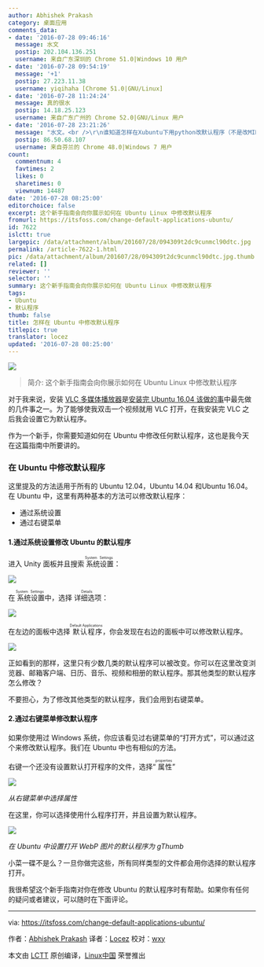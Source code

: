 ```yaml
---
author: Abhishek Prakash
category: 桌面应用
comments_data:
- date: '2016-07-28 09:46:16'
  message: 水文
  postip: 202.104.136.251
  username: 来自广东深圳的 Chrome 51.0|Windows 10 用户
- date: '2016-07-28 09:54:19'
  message: '+1'
  postip: 27.223.11.38
  username: yiqihaha [Chrome 51.0|GNU/Linux]
- date: '2016-07-28 11:24:24'
  message: 真的很水
  postip: 14.18.25.123
  username: 来自广东广州的 Chrome 52.0|GNU/Linux 用户
- date: '2016-07-28 23:21:26'
  message: "水文。<br />\r\n谁知道怎样在Xubuntu下用python改默认程序（不是改MIME Type，是改默认的文件管理器等等）？"
  postip: 86.50.68.107
  username: 来自芬兰的 Chrome 48.0|Windows 7 用户
count:
  commentnum: 4
  favtimes: 2
  likes: 0
  sharetimes: 0
  viewnum: 14487
date: '2016-07-28 08:25:00'
editorchoice: false
excerpt: 这个新手指南会向你展示如何在 Ubuntu Linux 中修改默认程序
fromurl: https://itsfoss.com/change-default-applications-ubuntu/
id: 7622
islctt: true
largepic: /data/attachment/album/201607/28/094309t2dc9cunmcl90dtc.jpg
permalink: /article-7622-1.html
pic: /data/attachment/album/201607/28/094309t2dc9cunmcl90dtc.jpg.thumb.jpg
related: []
reviewer: ''
selector: ''
summary: 这个新手指南会向你展示如何在 Ubuntu Linux 中修改默认程序
tags:
- Ubuntu
- 默认程序
thumb: false
title: 怎样在 Ubuntu 中修改默认程序
titlepic: true
translator: locez
updated: '2016-07-28 08:25:00'
---
```


![](/data/attachment/album/201607/28/094309t2dc9cunmcl90dtc.jpg)



> 
> 简介: 这个新手指南会向你展示如何在 Ubuntu Linux 中修改默认程序
> 
> 
> 


对于我来说，安装 [VLC 多媒体播放器](http://www.videolan.org/vlc/index.html)是[安装完 Ubuntu 16.04 该做的事](/article-7453-1.html)中最先做的几件事之一。为了能够使我双击一个视频就用 VLC 打开，在我安装完 VLC 之后我会设置它为默认程序。


作为一个新手，你需要知道如何在 Ubuntu 中修改任何默认程序，这也是我今天在这篇指南中所要讲的。


### 在 Ubuntu 中修改默认程序


这里提及的方法适用于所有的 Ubuntu 12.04，Ubuntu 14.04 和Ubuntu 16.04。在 Ubuntu 中，这里有两种基本的方法可以修改默认程序：


* 通过系统设置
* 通过右键菜单


#### 1.通过系统设置修改 Ubuntu 的默认程序


进入 Unity 面板并且搜索<ruby> 系统设置 <rp>  （ </rp> <rt>  System Settings </rt> <rp>  ） </rp></ruby>：


![](/data/attachment/album/201607/28/094340on9sbt9rvm58f1n9.jpeg)


在<ruby> 系统设置 <rp>  （ </rp> <rt>  System Settings </rt> <rp>  ） </rp></ruby>中，选择<ruby> 详细选项 <rp>  （ </rp> <rt>  Details </rt> <rp>  ） </rp></ruby>：


![](/data/attachment/album/201607/28/094406faeqxjxbgqljewq2.jpeg)


在左边的面板中选择<ruby> 默认程序 <rp>  （ </rp> <rt>  Default Applications </rt> <rp>  ） </rp></ruby>，你会发现在右边的面板中可以修改默认程序。


![](/data/attachment/album/201607/28/094429eva3pxpwe27npzdd.jpeg)


正如看到的那样，这里只有少数几类的默认程序可以被改变。你可以在这里改变浏览器、邮箱客户端、日历、音乐、视频和相册的默认程序。那其他类型的默认程序怎么修改？


不要担心，为了修改其他类型的默认程序，我们会用到右键菜单。


#### 2.通过右键菜单修改默认程序


如果你使用过 Windows 系统，你应该看见过右键菜单的“打开方式”，可以通过这个来修改默认程序。我们在 Ubuntu 中也有相似的方法。


右键一个还没有设置默认打开程序的文件，选择“<ruby> 属性 <rp>  （ </rp> <rt>  properties </rt> <rp>  ） </rp></ruby>”


![](/data/attachment/album/201607/28/094451le8sh2hxz8xi5b8e.png)


*从右键菜单中选择属性*


在这里，你可以选择使用什么程序打开，并且设置为默认程序。


![](/data/attachment/album/201607/28/094512bpv8h58c4i13zipy.png)


*在 Ubuntu 中设置打开 WebP 图片的默认程序为 gThumb*


小菜一碟不是么？一旦你做完这些，所有同样类型的文件都会用你选择的默认程序打开。


我很希望这个新手指南对你在修改 Ubuntu 的默认程序时有帮助。如果你有任何的疑问或者建议，可以随时在下面评论。




---


via: <https://itsfoss.com/change-default-applications-ubuntu/>


作者：[Abhishek Prakash](https://itsfoss.com/author/abhishek/) 译者：[Locez](https://github.com/locez) 校对：[wxy](https://github.com/wxy)


本文由 [LCTT](https://github.com/LCTT/TranslateProject) 原创编译，[Linux中国](https://linux.cn/) 荣誉推出
